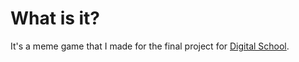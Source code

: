 # What is it?
It's a meme game that I made for the final project for [Digital School](https://digitalschool.eu/).
